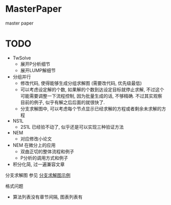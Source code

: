 # MasterPaper
master paper

# TODO
+ TwSolve
    + 展开P分析细节
    + 展开LUMP解细节
+ 分组并行
    + 修改代码, 使得能够生成分组求解图 (需要改代码, 优先级最低)
    + 可以考虑设定解的个数, 如果解的个数到达设定目标就停止求解, 不过这个可能需要调整一下流程控制, 因为批量生成的话, 不够精确. 不过其实观察目前的例子, 似乎有解之后后面的就很快了.
    + 分支求解图中, 可以考虑每个节点显示已经求解的方程或者剩余未求解的方程 
+ NS1L
    + 2S1L 已经验不动了, 似乎还是可以实现三种验证方法
+ NEM
    + 对应修改小论文 
+ NEM 在微分上的应用
    + 双曲正切的整体流程和例子
    + P分析的调用方式和例子
+ 积分化简, 过一遍兼容文章


分支求解图 参见 [分支求解图示例](doc/分支求解图示例.gv)

格式问题
+ 算法列表没有章节间隔, 图表列表有
